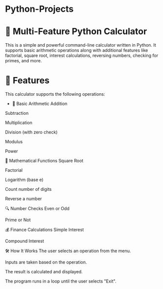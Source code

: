 # Python-Projects

# 🧮 Multi-Feature Python Calculator
This is a simple and powerful command-line calculator written in Python. It supports basic arithmetic operations along with additional features like factorial, square root, interest calculations, reversing numbers, checking for primes, and more.

# 📌 Features
This calculator supports the following operations:

- 🔢 Basic Arithmetic
   Addition

Subtraction

Multiplication

Division (with zero check)

Modulus

Power

🧠 Mathematical Functions
Square Root

Factorial

Logarithm (base e)

Count number of digits

Reverse a number

🔍 Number Checks
Even or Odd

Prime or Not

💰 Finance Calculations
Simple Interest

Compound Interest

🛠️ How It Works
The user selects an operation from the menu.

Inputs are taken based on the operation.

The result is calculated and displayed.

The program runs in a loop until the user selects "Exit".
